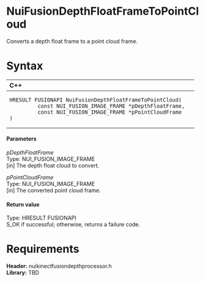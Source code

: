 NuiFusionDepthFloatFrameToPointCloud  
====================================  

Converts a depth float frame to a point cloud frame. <span id="syntaxSection"></span>

Syntax  
======  

<table>
<colgroup>
<col width="100%" />
</colgroup>
<thead>
<tr class="header">
<th align="left">C++</th>
</tr>
</thead>
<tbody>
<tr class="odd">
<td align="left"><pre><code>HRESULT FUSIONAPI NuiFusionDepthFloatFrameToPointCloud(  
         const NUI_FUSION_IMAGE_FRAME *pDepthFloatFrame,  
         const NUI_FUSION_IMAGE_FRAME *pPointCloudFrame  
)</code></pre></td>
</tr>
</tbody>
</table>

<span id="ID4EG"></span>
#### Parameters  

*pDepthFloatFrame*    
Type: NUI\_FUSION\_IMAGE\_FRAME  
[in] The depth float cloud to convert.  

*pPointCloudFrame*    
Type: NUI\_FUSION\_IMAGE\_FRAME  
[in] The converted point cloud frame.  

<span id="ID4EN"></span>
#### Return value  

Type: HRESULT FUSIONAPI  
S\_OK if successful; otherwise, returns a failure code.  

<span id="requirements"></span>

Requirements  
============  

**Header:** nuikinectfusiondepthprocessor.h  
**Library:** TBD  



<!--Please do not edit the data in the comment block below.-->
<!--
TOCTitle : NuiFusionDepthFloatFrameToPointCloud
RLTitle : NuiFusionDepthFloatFrameToPointCloud
KeywordK : NuiFusionDepthFloatFrameToPointCloud
KeywordF : NuiFusionDepthFloatFrameToPointCloud
KeywordF : Microsoft.Kinect.nuikinectfusiondepthprocessor.NuiFusionDepthFloatFrameToPointCloud(NUI_FUSION_IMAGE_FRAME,NUI_FUSION_IMAGE_FRAME)
KeywordA : M:Microsoft.Kinect.nuikinectfusiondepthprocessor.NuiFusionDepthFloatFrameToPointCloud(NUI_FUSION_IMAGE_FRAME,NUI_FUSION_IMAGE_FRAME)
AssetID : M:Microsoft.Kinect.nuikinectfusiondepthprocessor.NuiFusionDepthFloatFrameToPointCloud(NUI_FUSION_IMAGE_FRAME,NUI_FUSION_IMAGE_FRAME)
Locale : en-us
CommunityContent : 1
APIType : Managed
APILocation : 
APIName : Microsoft.Kinect.nuikinectfusiondepthprocessor.NuiFusionDepthFloatFrameToPointCloud
TargetOS : Windows
TopicType : kbSyntax
DevLang : C++
DocSet : K4Wv2
ProjType : K4Wv2Proj
Technology : Kinect for Windows
Product : Kinect for Windows SDK v2
productversion : 20
-->

